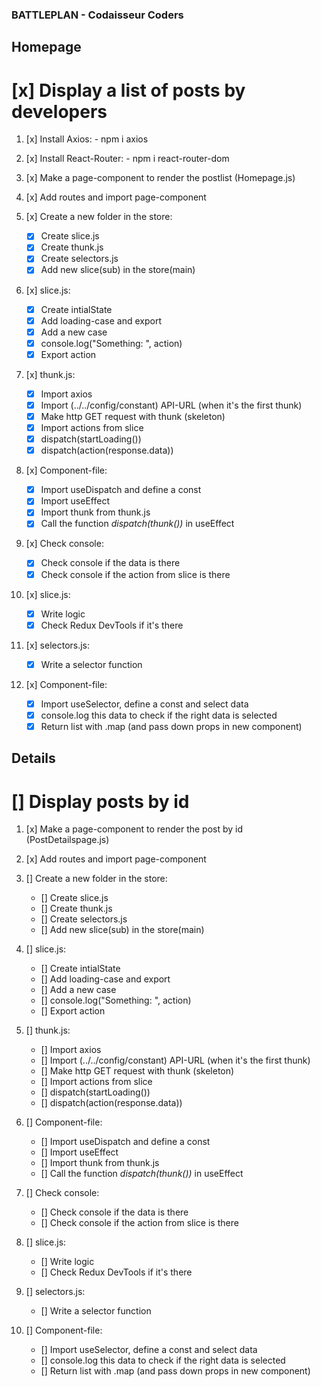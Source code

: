 ### BATTLEPLAN - Codaisseur Coders

## Homepage

# [x] Display a list of posts by developers

1. [x] Install Axios: - npm i axios
2. [x] Install React-Router: - npm i react-router-dom
3. [x] Make a page-component to render the postlist (Homepage.js)
4. [x] Add routes and import page-component
5. [x] Create a new folder in the store:

   - [x] Create slice.js
   - [x] Create thunk.js
   - [x] Create selectors.js
   - [x] Add new slice(sub) in the store(main)

6. [x] slice.js:

   - [x] Create intialState
   - [x] Add loading-case and export
   - [x] Add a new case
   - [x] console.log("Something: ", action)
   - [x] Export action

7. [x] thunk.js:

   - [x] Import axios
   - [x] Import (../../config/constant) API-URL (when it's the first thunk)
   - [x] Make http GET request with thunk (skeleton)
   - [x] Import actions from slice
   - [x] dispatch(startLoading())
   - [x] dispatch(action(response.data))

8. [x] Component-file:

   - [x] Import useDispatch and define a const
   - [x] Import useEffect
   - [x] Import thunk from thunk.js
   - [x] Call the function _dispatch(thunk())_ in useEffect

9. [x] Check console:

   - [x] Check console if the data is there
   - [x] Check console if the action from slice is there

10. [x] slice.js:

    - [x] Write logic
    - [x] Check Redux DevTools if it's there

11. [x] selectors.js:

    - [x] Write a selector function

12. [x] Component-file:

    - [x] Import useSelector, define a const and select data
    - [x] console.log this data to check if the right data is selected
    - [x] Return list with .map (and pass down props in new component)

## Details

# [] Display posts by id

1. [x] Make a page-component to render the post by id (PostDetailspage.js)
2. [x] Add routes and import page-component
3. [] Create a new folder in the store:

   - [] Create slice.js
   - [] Create thunk.js
   - [] Create selectors.js
   - [] Add new slice(sub) in the store(main)

4. [] slice.js:

   - [] Create intialState
   - [] Add loading-case and export
   - [] Add a new case
   - [] console.log("Something: ", action)
   - [] Export action

5. [] thunk.js:

   - [] Import axios
   - [] Import (../../config/constant) API-URL (when it's the first thunk)
   - [] Make http GET request with thunk (skeleton)
   - [] Import actions from slice
   - [] dispatch(startLoading())
   - [] dispatch(action(response.data))

6. [] Component-file:

   - [] Import useDispatch and define a const
   - [] Import useEffect
   - [] Import thunk from thunk.js
   - [] Call the function _dispatch(thunk())_ in useEffect

7. [] Check console:

   - [] Check console if the data is there
   - [] Check console if the action from slice is there

8. [] slice.js:

   - [] Write logic
   - [] Check Redux DevTools if it's there

9. [] selectors.js:

   - [] Write a selector function

10. [] Component-file:

    - [] Import useSelector, define a const and select data
    - [] console.log this data to check if the right data is selected
    - [] Return list with .map (and pass down props in new component)

<!--
### Battleplan - Amsterdam GP's

# Feature 3

- [x] Install Axios: - npm i axios
- [x] Install React-Router: - npm i react-router-dom
- [x] Make a page to render the doctorlist (DoctorSchedule.js)
- [x] Add routes
- [x] Make a separate component to render each doctor (DoctorTable.js)
- [x] Import this component (DoctorTable.js)
- [x] Import useState
- [x] Define a local state with useState
- [x] Import axios
- [x] Import useEffect
- [x] Make http GET request with useEffect
- [x] Return doctors with map and pass down props in DoctorTable.js

# Feature 5

- [x] Install Axios: - npm i axios
- [x] Install React-Router: - npm i react-router-dom
- [x] Make a page to render the doctorlist (PatientDatabase.js)
- [x] Add routes
- [x] Make a separate component to render each doctor (PatientCard.js)
- [x] Import this component (PatientCard.js)
- [x] Import useState
- [x] Define a local state with useState
- [x] Import axios
- [x] Import useEffect
- [x] Make http GET request with useEffect
- [x] Return patients with map and pass down props in

# Feature 6

- [x] Make a page to render the patient details (PatientDetails.js)
- [x] Add a route
- [x] Import useState
- [x] Define a local state with useState
- [x] Import axios
- [x] Import useParams and define a variable
- [x] Import useEffect
- [x] Make http GET request with useEffect
- [x] Return patient (it's an object now), and map over an array in an object if necessary -->
